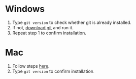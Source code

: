 # Windows
1. Type `git version` to check whether git is already installed.
2. If not, [download git](https://github.com/git-for-windows/git/releases/download/v2.44.0.windows.1/Git-2.44.0-64-bit.exe) and run it.
3. Repeat step 1 to confirm installation.

# Mac
1. Follow steps [here](https://git-scm.com/download/mac).
2. Type `git version` to confirm installation.